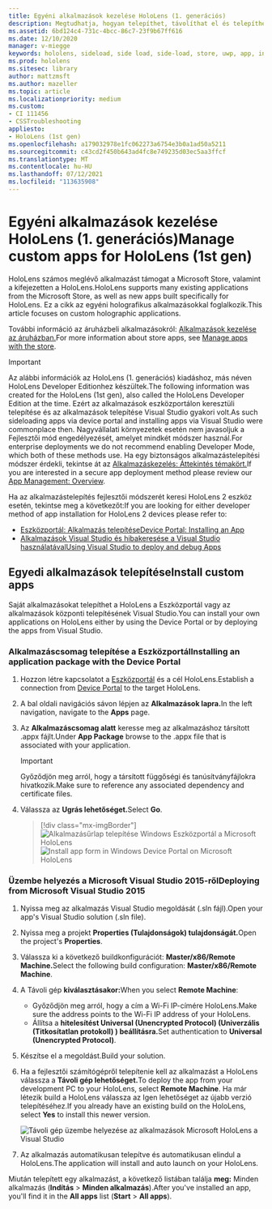 ```yaml
---
title: Egyéni alkalmazások kezelése HoloLens (1. generációs)
description: Megtudhatja, hogyan telepíthet, távolíthat el és telepíthet egyéni holografikus alkalmazásokat HoloLens eszközökön a Eszközportál és Visual Studio.
ms.assetid: 6bd124c4-731c-4bcc-86c7-23f9b67ff616
ms.date: 12/10/2020
manager: v-miegge
keywords: hololens, sideload, side load, side-load, store, uwp, app, install
ms.prod: hololens
ms.sitesec: library
author: mattzmsft
ms.author: mazeller
ms.topic: article
ms.localizationpriority: medium
ms.custom:
- CI 111456
- CSSTroubleshooting
appliesto:
- HoloLens (1st gen)
ms.openlocfilehash: a179032978e1fc062273a6754e3b0a1ad50a5211
ms.sourcegitcommit: c43cd2f450b643ad4fc8e749235d03ec5aa3ffcf
ms.translationtype: MT
ms.contentlocale: hu-HU
ms.lasthandoff: 07/12/2021
ms.locfileid: "113635908"
---
```

# <a name="manage-custom-apps-for-hololens-1st-gen"></a><span data-ttu-id="a4ed4-104">Egyéni alkalmazások kezelése HoloLens (1. generációs)</span><span class="sxs-lookup"><span data-stu-id="a4ed4-104">Manage custom apps for HoloLens (1st gen)</span></span>

<span data-ttu-id="a4ed4-105">HoloLens számos meglévő alkalmazást támogat a Microsoft Store, valamint a kifejezetten a HoloLens.</span><span class="sxs-lookup"><span data-stu-id="a4ed4-105">HoloLens supports many existing applications from the Microsoft Store, as well as new apps built specifically for HoloLens.</span></span> <span data-ttu-id="a4ed4-106">Ez a cikk az egyéni holografikus alkalmazásokkal foglalkozik.</span><span class="sxs-lookup"><span data-stu-id="a4ed4-106">This article focuses on custom holographic applications.</span></span>  

<span data-ttu-id="a4ed4-107">További információ az áruházbeli alkalmazásokról: [Alkalmazások kezelése az áruházban.](holographic-store-apps.md)</span><span class="sxs-lookup"><span data-stu-id="a4ed4-107">For more information about store apps, see [Manage apps with the store](holographic-store-apps.md).</span></span>

> [!IMPORTANT]
> <span data-ttu-id="a4ed4-108">Az alábbi információk az HoloLens (1. generációs) kiadáshoz, más néven HoloLens Developer Editionhez készültek.</span><span class="sxs-lookup"><span data-stu-id="a4ed4-108">The following information was created for the HoloLens (1st gen), also called the HoloLens Developer Edition at the time.</span></span> <span data-ttu-id="a4ed4-109">Ezért az alkalmazások eszközportálon keresztüli telepítése és az alkalmazások telepítése Visual Studio gyakori volt.</span><span class="sxs-lookup"><span data-stu-id="a4ed4-109">As such sideloading apps via device portal and installing apps via Visual Studio were commonplace then.</span></span> <span data-ttu-id="a4ed4-110">Nagyvállalati környezetek esetén nem javasoljuk a Fejlesztői mód engedélyezését, amelyet mindkét módszer használ.</span><span class="sxs-lookup"><span data-stu-id="a4ed4-110">For enterprise deployments we do not recommend enabling Developer Mode, which both of these methods use.</span></span> <span data-ttu-id="a4ed4-111">Ha egy biztonságos alkalmazástelepítési módszer érdekli, tekintse át az [Alkalmazáskezelés: Áttekintés témakört.](app-deploy-overview.md)</span><span class="sxs-lookup"><span data-stu-id="a4ed4-111">If you are interested in a secure app deployment method please review our [App Management: Overview](app-deploy-overview.md).</span></span>
>
> <span data-ttu-id="a4ed4-112">Ha az alkalmazástelepítés fejlesztői módszerét keresi HoloLens 2 eszköz esetén, tekintse meg a következőt:</span><span class="sxs-lookup"><span data-stu-id="a4ed4-112">If you are looking for either developer method of app installation for HoloLens 2 devices please refer to:</span></span>
>
> - [<span data-ttu-id="a4ed4-113">Eszközportál: Alkalmazás telepítése</span><span class="sxs-lookup"><span data-stu-id="a4ed4-113">Device Portal: Installing an App</span></span>](/windows/mixed-reality/develop/platform-capabilities-and-apis/using-the-windows-device-portal#installing-an-app)
> - [<span data-ttu-id="a4ed4-114">Alkalmazások Visual Studio és hibakeresése a Visual Studio használatával</span><span class="sxs-lookup"><span data-stu-id="a4ed4-114">Using Visual Studio to deploy and debug Apps</span></span>](/windows/mixed-reality/develop/platform-capabilities-and-apis/using-visual-studio)

## <a name="install-custom-apps"></a><span data-ttu-id="a4ed4-115">Egyedi alkalmazások telepítése</span><span class="sxs-lookup"><span data-stu-id="a4ed4-115">Install custom apps</span></span>

<span data-ttu-id="a4ed4-116">Saját alkalmazásokat telepíthet a HoloLens a Eszközportál vagy az alkalmazások központi telepítésének Visual Studio.</span><span class="sxs-lookup"><span data-stu-id="a4ed4-116">You can install your own applications on HoloLens either by using the Device Portal or by deploying the apps from Visual Studio.</span></span>

### <a name="installing-an-application-package-with-the-device-portal"></a><span data-ttu-id="a4ed4-117">Alkalmazáscsomag telepítése a Eszközportál</span><span class="sxs-lookup"><span data-stu-id="a4ed4-117">Installing an application package with the Device Portal</span></span>

1. <span data-ttu-id="a4ed4-118">Hozzon létre kapcsolatot a [Eszközportál](/windows/mixed-reality/using-the-windows-device-portal) és a cél HoloLens.</span><span class="sxs-lookup"><span data-stu-id="a4ed4-118">Establish a connection from [Device Portal](/windows/mixed-reality/using-the-windows-device-portal) to the target HoloLens.</span></span>

1. <span data-ttu-id="a4ed4-119">A bal oldali navigációs sávon lépjen az **Alkalmazások lapra.**</span><span class="sxs-lookup"><span data-stu-id="a4ed4-119">In the left navigation, navigate to the **Apps** page.</span></span>

1. <span data-ttu-id="a4ed4-120">Az **Alkalmazáscsomag alatt** keresse meg az alkalmazáshoz társított .appx fájlt.</span><span class="sxs-lookup"><span data-stu-id="a4ed4-120">Under **App Package** browse to the .appx file that is associated with your application.</span></span>

   > [!IMPORTANT]
   > <span data-ttu-id="a4ed4-121">Győződjön meg arról, hogy a társított függőségi és tanúsítványfájlokra hivatkozik.</span><span class="sxs-lookup"><span data-stu-id="a4ed4-121">Make sure to reference any associated dependency and certificate files.</span></span>

1. <span data-ttu-id="a4ed4-122">Válassza az **Ugrás lehetőséget.**</span><span class="sxs-lookup"><span data-stu-id="a4ed4-122">Select **Go**.</span></span>

   > [!div class="mx-imgBorder"]
   > <span data-ttu-id="a4ed4-123">![Alkalmazásűrlap telepítése Windows Eszközportál a Microsoft HoloLens](images/deviceportal-appmanager.jpg)</span><span class="sxs-lookup"><span data-stu-id="a4ed4-123">![Install app form in Windows Device Portal on Microsoft HoloLens](images/deviceportal-appmanager.jpg)</span></span>

### <a name="deploying-from-microsoft-visual-studio-2015"></a><span data-ttu-id="a4ed4-124">Üzembe helyezés a Microsoft Visual Studio 2015-ről</span><span class="sxs-lookup"><span data-stu-id="a4ed4-124">Deploying from Microsoft Visual Studio 2015</span></span>

1. <span data-ttu-id="a4ed4-125">Nyissa meg az alkalmazás Visual Studio megoldását (.sln fájl).</span><span class="sxs-lookup"><span data-stu-id="a4ed4-125">Open your app's Visual Studio solution (.sln file).</span></span>

1. <span data-ttu-id="a4ed4-126">Nyissa meg a projekt **Properties (Tulajdonságok) tulajdonságát.**</span><span class="sxs-lookup"><span data-stu-id="a4ed4-126">Open the project's **Properties**.</span></span>

1. <span data-ttu-id="a4ed4-127">Válassza ki a következő buildkonfigurációt: **Master/x86/Remote Machine.**</span><span class="sxs-lookup"><span data-stu-id="a4ed4-127">Select the following build configuration: **Master/x86/Remote Machine**.</span></span>

1. <span data-ttu-id="a4ed4-128">A Távoli gép **kiválasztásakor:**</span><span class="sxs-lookup"><span data-stu-id="a4ed4-128">When you select **Remote Machine**:</span></span>
   - <span data-ttu-id="a4ed4-129">Győződjön meg arról, hogy a cím a Wi-Fi IP-címére HoloLens.</span><span class="sxs-lookup"><span data-stu-id="a4ed4-129">Make sure the address points to the Wi-Fi IP address of your HoloLens.</span></span>
   - <span data-ttu-id="a4ed4-130">Állítsa a **hitelesítést Universal (Unencrypted Protocol) (Univerzális (Titkosítatlan protokoll) ) beállításra.**</span><span class="sxs-lookup"><span data-stu-id="a4ed4-130">Set authentication to **Universal (Unencrypted Protocol)**.</span></span>
   
1. <span data-ttu-id="a4ed4-131">Készítse el a megoldást.</span><span class="sxs-lookup"><span data-stu-id="a4ed4-131">Build your solution.</span></span>

1. <span data-ttu-id="a4ed4-132">Ha a fejlesztői számítógépről telepítenie kell az alkalmazást a HoloLens válassza a **Távoli gép lehetőséget.**</span><span class="sxs-lookup"><span data-stu-id="a4ed4-132">To deploy the app from your development PC to your HoloLens, select **Remote Machine**.</span></span> <span data-ttu-id="a4ed4-133">Ha már létezik build a HoloLens válassza  az Igen lehetőséget az újabb verzió telepítéséhez.</span><span class="sxs-lookup"><span data-stu-id="a4ed4-133">If you already have an existing build on the HoloLens, select **Yes** to install this newer version.</span></span>  

   ![Távoli gép üzembe helyezése az alkalmazások Microsoft HoloLens a Visual Studio](images/vs2015-remotedeployment.jpg)  
   
1. <span data-ttu-id="a4ed4-135">Az alkalmazás automatikusan telepítve és automatikusan elindul a HoloLens.</span><span class="sxs-lookup"><span data-stu-id="a4ed4-135">The application will install and auto launch on your HoloLens.</span></span>

<span data-ttu-id="a4ed4-136">Miután telepített egy alkalmazást, a következő listában találja **meg:** Minden alkalmazás (**Indítás**  >  **Minden alkalmazás**).</span><span class="sxs-lookup"><span data-stu-id="a4ed4-136">After you've installed an app, you'll find it in the **All apps** list (**Start** > **All apps**).</span></span>
